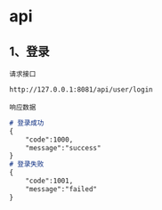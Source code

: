 # api

## 1、登录

```请求接口```

```markdown
http://127.0.0.1:8081/api/user/login
```

```响应数据```

```markdown
# 登录成功
{
	"code":1000,
	"message":"success"
}
# 登录失败
{
	"code":1001,
	"message":"failed"
}
```



